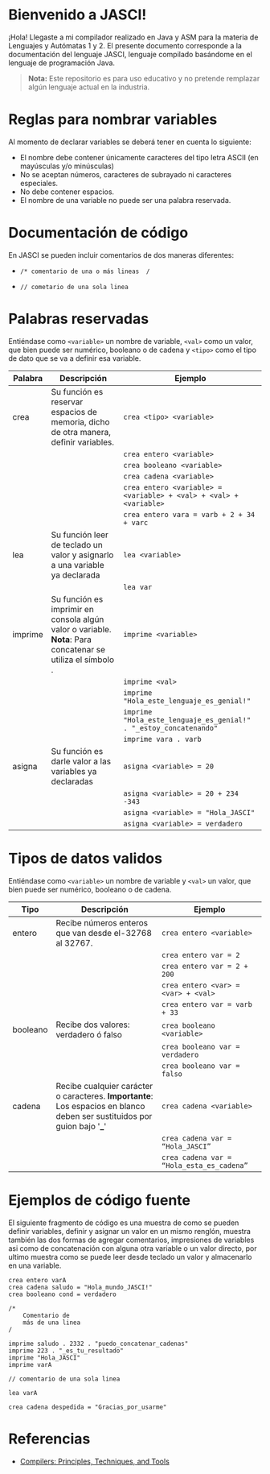 # Bienvenido a JASCI!

¡Hola! Llegaste a mi compilador realizado en Java y ASM para la materia de Lenguajes y Autómatas 1 y 2. El presente documento corresponde a la documentación del lenguaje JASCI, lenguaje compilado basándome en el lenguaje de programación Java.
> **Nota:** Este repositorio es para uso educativo y no pretende remplazar algún lenguaje actual en la industria.

# Reglas para nombrar variables
Al momento de declarar variables se deberá tener en cuenta lo siguiente:
-  El nombre debe contener únicamente caracteres del tipo letra ASCII (en mayúsculas y/o minúsculas)
-  No se aceptan números, caracteres de subrayado ni caracteres especiales.
-  No debe contener espacios.
-  El nombre de una variable no puede ser una palabra reservada.




#  Documentación de código

En JASCI se pueden incluir comentarios de dos maneras diferentes:

 - `/* comentario de una o más lineas  /`

 - `// cometario de una sola linea`
 
# Palabras reservadas
Entiéndase como `<variable>` un nombre de variable, `<val>` como un valor, que bien puede ser numérico, booleano o de cadena y `<tipo>` como el tipo de dato que se va a definir esa variable.

|Palabra|Descripción| Ejemplo
|-|-|-|
|crea|Su función es reservar espacios de memoria, dicho de otra manera, definir variables.| `crea <tipo> <variable>`
|||`crea entero <variable>`|
|||`crea booleano <variable>`|
|||`crea cadena <variable>`|
|||`crea entero <variable> = <variable> + <val> + <val> + <variable>`|
|||`crea entero vara = varb + 2 + 34 + varc`|
|lea|Su función leer de teclado un valor y asignarlo a una variable ya declarada| `lea <variable>`
|||`lea var` 
|imprime|Su función es imprimir en consola algún valor o variable. **Nota**: Para concatenar se utiliza el símbolo . | `imprime <variable>`
|||`imprime <val>`|
|||`imprime "Hola_este_lenguaje_es_genial!"`|
|||`imprime "Hola_este_lenguaje_es_genial!" . "_estoy_concatenando"`|
|||`imprime vara . varb`|
|asigna|Su función es darle valor a las variables ya declaradas| `asigna <variable> = 20`
|||`asigna <variable> = 20 + 234 -343`|
|||`asigna <variable> = "Hola_JASCI"`|
|||`asigna <variable> = verdadero`|

# Tipos de datos validos
Entiéndase como `<variable>` un nombre de variable y `<val>` un valor, que bien puede ser numérico, booleano o de cadena.

|      Tipo          |Descripción          |Ejemplo                         |
|-|-|-|
|entero|Recibe números enteros que van desde el-32768 al 32767.|`crea entero <variable>`
||| `crea entero var = 2`
||| `crea entero var = 2 + 200 `|
||| `crea entero <var> = <var> + <val> `|
||| `crea entero var = varb + 33 `|
|booleano|Recibe dos valores: verdadero ó falso|`crea booleano <variable>`
||| `crea booleano var = verdadero`
||| `crea booleano var = falso`
|cadena|Recibe cualquier carácter o caracteres. **Importante**: Los espacios en blanco deben ser sustituidos por guion bajo '**_**'|`crea cadena <variable>`
|||`crea cadena var = “Hola_JASCI”`
||| `crea cadena var = “Hola_esta_es_cadena”`




# Ejemplos de código fuente

El siguiente fragmento de código es una muestra de como se pueden definir variables, definir y asignar un valor en un mismo renglón, muestra también las dos formas de agregar comentarios, impresiones de variables asi como de concatenación con alguna otra variable o un valor directo, por ultimo muestra como se puede leer desde teclado un valor y almacenarlo en una variable. 

    crea entero varA
    crea cadena saludo = "Hola_mundo_JASCI!"
    crea booleano cond = verdadero
    
    /*
	    Comentario de 
	    más de una linea
    /
    
    imprime saludo . 2332 . "puedo_concatenar_cadenas"
    imprime 223 . "_es_tu_resultado"
    imprime "Hola_JASCI"
    imprime varA
    
    // comentario de una sola linea

    lea varA
    
    crea cadena despedida = "Gracias_por_usarme"


# Referencias

 - [Compilers: Principles, Techniques, and Tools](https://github.com/germanoa/compiladores/blob/master/doc/ebook/Compiladores%20Principios%2C%20Tecnicas%20e%20Ferramentas%20-%20Alfred%20V.%20Aho.pdf)
